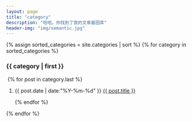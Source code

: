```yaml
---
layout: page
title: "category"
description: "哈哈，你找到了我的文章基因库"  
header-img: "img/semantic.jpg"  
---
```


{% assign sorted_categories = site.categories | sort %} {% for category in sorted_categories %}

### {{ category | first }}

​       {% for post in category.last %}

1. {{ post.date | date:"%Y-%m-%d" }} [{{ post.title }}](https://github.com/Demo-du/Demo-du.github.io/blob/master/pages/%7B%7B%20post.url%20%7D%7D)

   {% endfor %}


{% endfor %}